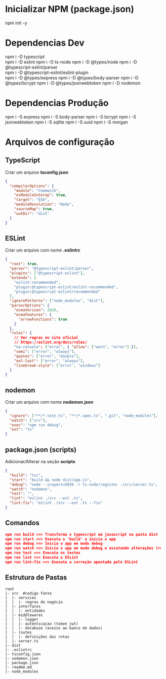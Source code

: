 # Inicializar NPM (package.json)

npm init -y

# Dependencias Dev

npm i -D typescript  
npm i -D eslint
npm i -D ts-node
npm i -D @types/node
npm i -D @typescript-eslint/parser  
npm i -D @typescript-eslint/eslint-plugin  
npm i -D @types/express
npm i -D @types/body-parser
npm i -D @types/bcrypt
npm i -D @types/jsonwebtoken
npm i -D nodemon

# Dependencias Produção

npm i -S express
npm i -S body-parser
npm i -S bcrypt
npm i -S jsonwebtoken
npm i -S sqlite
npm i -S uuid
npm i -S morgan

# Arquivos de configuração

## TypeScript

Criar um arquivo **tsconfig.json**

```json
{
  "compilerOptions": {
    "module": "CommonJS",
    "esModuleInterop": true,
    "target": "ES6",
    "moduleResolution": "Node",
    "sourceMap": true,
    "outDir": "dist"
  }
}
```

## ESLint

Criar um arquivo com nome **.eslintrc**

```json
{
  "root": true,
  "parser": "@typescript-eslint/parser",
  "plugins": ["@typescript-eslint"],
  "extends": [
    "eslint:recommended",
    "plugin:@typescript-eslint/eslint-recommended",
    "plugin:@typescript-eslint/recommended"
  ],
  "ignorePatterns": ["node_modules", "dist"],
  "parserOptions": {
    "ecmaVersion": 2020,
    "ecmaFeatures": {
      "arrowFunctions": true
    }
  },
  "rules": {
    // Ver regras no site oficial
    // https://eslint.org/docs/rules/
    "no-console": ["error", { "allow": ["warn", "error"] }],
    "semi": ["error", "always"],
    "quotes": ["error", "double"],
    "eol-last": ["error", "always"],
    "linebreak-style": ["error", "windows"]
  }
}
```

## nodemon

Criar um arquivo com nome **nodemon.json**

```json
{
  "ignore": ["**/*.test.ts", "**/*.spec.ts", ".git", "node_modules"],
  "watch": ["src"],
  "exec": "npm run debug",
  "ext": "ts"
}
```

## package.json (scripts)

Adicionar/Alterar na seção **scripts**

```json
{
  "build": "tsc",
  "start": "build && node dist/app.js",
  "debug": "node --inspect=5858 -r ts-node/register ./src/server.ts",
  "watch": "nodemon",
  "test": "",
  "lint": "eslint ./src --ext .ts",
  "lint:fix": "eslint ./src --ext .ts --fix"
}
```

## Comandos

```json
npm run build ==> Transforma o typescript em javascript na pasta dist
npm run start ==> Executa o 'build' e inicia o app
npm run debug ==> Inicia o app em modo debug
npm run watch ==> Inicia o app em modo debug e escutando alterações (reinicia automaticamente)
npm run test ==> Executa os testes
npm run lint ==> Executa o ESLint
npm run lint:fix ==> Executa a correção apontada pelo ESLint
```

## Estrutura de Pastas

```
root
|- src  #codigo fonte
|  |- services
|  |  |- regras de negócio
|  |- interfaces
|  |  |- entidades
|  |- middlewares
|  |  |- logger
|  |  |- autenticacao (token jwt)
|  |  |- database (acesso ao banco de dados)
|  |- routes
|  |  |- definições das rotas
|  |- server.ts
|- dist
|- .eslintrc
|- tsconfig.json
|- nodemon.json
|- package.json
|- readme.md
|- node_modules
```
